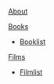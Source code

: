 
[About](index.md)

[Books]()

  * [Booklist](Books/booklist.md)

[Films]()

  * [Filmlist](films/filmlist.md)








<script src="https://polyfill.io/v3/polyfill.min.js?features=es6"></script>
<script id="MathJax-script" async src="https://cdn.jsdelivr.net/npm/mathjax@3/es5/tex-mml-chtml.js"></script>
